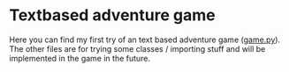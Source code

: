 # Textbased adventure game
Here you can find my first try of an text based adventure game ([game.py](https://raw.githubusercontent.com/laeberkaes/text_adventure/master/beta/game.py)).
The other files are for trying some classes / importing stuff and will be implemented in the game in the future.

